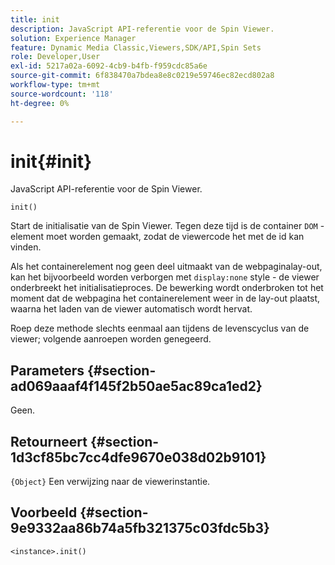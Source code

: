 ```yaml
---
title: init
description: JavaScript API-referentie voor de Spin Viewer.
solution: Experience Manager
feature: Dynamic Media Classic,Viewers,SDK/API,Spin Sets
role: Developer,User
exl-id: 5217a02a-6092-4cb9-b4fb-f959cdc85a6e
source-git-commit: 6f838470a7bdea8e8c0219e59746ec82ecd802a8
workflow-type: tm+mt
source-wordcount: '118'
ht-degree: 0%

---
```


# init{#init}

JavaScript API-referentie voor de Spin Viewer.

`init()`

Start de initialisatie van de Spin Viewer. Tegen deze tijd is de container `DOM` -element moet worden gemaakt, zodat de viewercode het met de id kan vinden.

Als het containerelement nog geen deel uitmaakt van de webpaginalay-out, kan het bijvoorbeeld worden verborgen met `display:none` style - de viewer onderbreekt het initialisatieproces. De bewerking wordt onderbroken tot het moment dat de webpagina het containerelement weer in de lay-out plaatst, waarna het laden van de viewer automatisch wordt hervat.

Roep deze methode slechts eenmaal aan tijdens de levenscyclus van de viewer; volgende aanroepen worden genegeerd.

## Parameters {#section-ad069aaaf4f145f2b50ae5ac89ca1ed2}

Geen.

## Retourneert {#section-1d3cf85bc7cc4dfe9670e038d02b9101}

`{Object}` Een verwijzing naar de viewerinstantie.

## Voorbeeld {#section-9e9332aa86b74a5fb321375c03fdc5b3}

```
<instance>.init()
```
